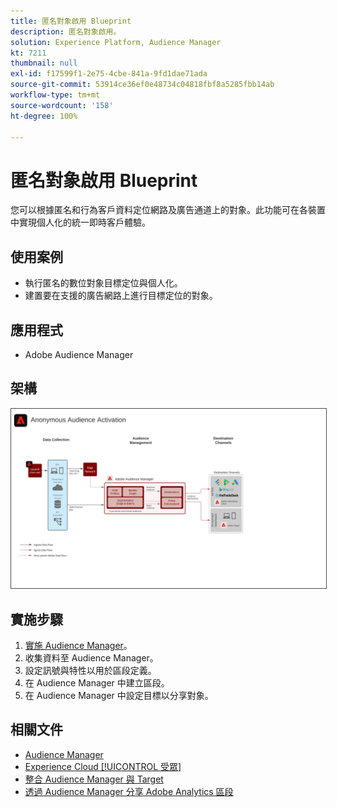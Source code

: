 ```yaml
---
title: 匿名對象啟用 Blueprint
description: 匿名對象啟用。
solution: Experience Platform, Audience Manager
kt: 7211
thumbnail: null
exl-id: f17599f1-2e75-4cbe-841a-9fd1dae71ada
source-git-commit: 53914ce36ef0e48734c04818fbf8a5285fbb14ab
workflow-type: tm+mt
source-wordcount: '158'
ht-degree: 100%

---
```


# 匿名對象啟用 Blueprint

您可以根據匿名和行為客戶資料定位網路及廣告通道上的對象。此功能可在各裝置中實現個人化的統一即時客戶體驗。

## 使用案例

* 執行匿名的數位對象目標定位與個人化。
* 建置要在支援的廣告網路上進行目標定位的對象。

## 應用程式

* Adobe Audience Manager

## 架構

<img src="assets/anonymous_activation.svg" alt="匿名對象啟用 Blueprint 的參考架構" style="border:1px solid #4a4a4a" />

## 實施步驟

<!-- These steps should link to help. -->

1. [實施 Audience Manager](https://experienceleague.adobe.com/docs/audience-manager/user-guide/implementation-integration-guides/implement-audience-manager.html?lang=zh-Hant#implementation-integration-guides)。
1. 收集資料至 Audience Manager。
1. 設定訊號與特性以用於區段定義。
1. 在 Audience Manager 中建立區段。
1. 在 Audience Manager 中設定目標以分享對象。

## 相關文件

* [Audience Manager](https://experienceleague.adobe.com/docs/audience-manager.html?lang=zh-Hant)
* [Experience Cloud [!UICONTROL 受眾]](https://experienceleague.adobe.com/docs/core-services/interface/audiences/audience-library.html?lang=zh-Hant)
* [整合 Audience Manager 與 Target](https://experienceleague.adobe.com/docs/audience-manager/user-guide/implementation-integration-guides/integration-other-solutions/aam-target-integration.html?lang=zh-Hant)
* [透過 Audience Manager 分享 Adobe Analytics 區段](https://experienceleague.adobe.com/docs/analytics/components/segmentation/segmentation-workflow/seg-publish.html?lang=zh-Hant)
